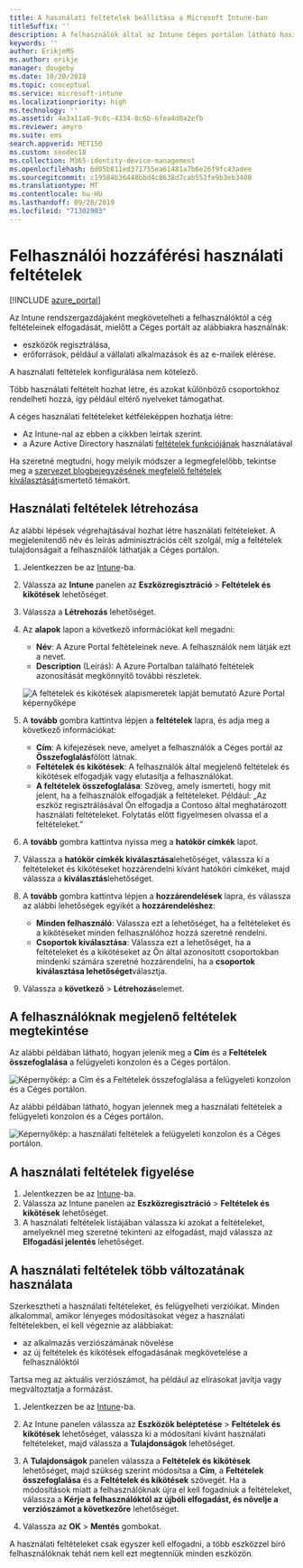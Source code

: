 ```yaml
---
title: A használati feltételek beállítása a Microsoft Intune-ban
titleSuffix: ''
description: A felhasználók által az Intune Céges portálon látható használati feltételek beállítása.
keywords: ''
author: ErikjeMS
ms.author: erikje
manager: dougeby
ms.date: 10/20/2018
ms.topic: conceptual
ms.service: microsoft-intune
ms.localizationpriority: high
ms.technology: ''
ms.assetid: 4a3a11a8-9c0c-4334-8c6b-6fea4d0a2efb
ms.reviewer: amyro
ms.suite: ems
search.appverid: MET150
ms.custom: seodec18
ms.collection: M365-identity-device-management
ms.openlocfilehash: 6d05b811ed371755ea61481a7b6e26f9fc43adee
ms.sourcegitcommit: c19584b36448bbd4c8638d7cab552fe9b3eb3408
ms.translationtype: MT
ms.contentlocale: hu-HU
ms.lasthandoff: 09/20/2019
ms.locfileid: "71302903"
---
```

# <a name="terms-and-conditions-for-user-access"></a>Felhasználói hozzáférési használati feltételek

[!INCLUDE [azure_portal](./includes/azure_portal.md)]

Az Intune rendszergazdájaként megkövetelheti a felhasználóktól a cég feltételeinek elfogadását, mielőtt a Céges portált az alábbiakra használnák:
- eszközök regisztrálása,
- erőforrások, például a vállalati alkalmazások és az e-mailek elérése.

A használati feltételek konfigurálása nem kötelező.

Több használati feltételt hozhat létre, és azokat különböző csoportokhoz rendelheti hozzá, így például eltérő nyelveket támogathat.

A céges használati feltételeket kétféleképpen hozhatja létre:
- Az Intune-nal az ebben a cikkben leírtak szerint.
- a Azure Active Directory használati [feltételek funkciójának](https://docs.microsoft.com/azure/active-directory/governance/active-directory-tou) használatával

Ha szeretné megtudni, hogy melyik módszer a legmegfelelőbb, tekintse meg a [szervezet blogbejegyzésének megfelelő feltételek kiválasztását](https://go.microsoft.com/fwlink/?linkid=2010506&clcid=0x409)ismertető témakört. 

## <a name="create-terms-and-conditions"></a>Használati feltételek létrehozása
Az alábbi lépések végrehajtásával hozhat létre használati feltételeket. A megjelenítendő név és leírás adminisztrációs célt szolgál, míg a feltételek tulajdonságait a felhasználók láthatják a Céges portálon.

1. Jelentkezzen be az [Intune](https://go.microsoft.com/fwlink/?linkid=2090973)-ba.
2. Válassza az **Intune** panelen az **Eszközregisztráció** > **Feltételek és kikötések** lehetőséget.
3. Válassza a **Létrehozás** lehetőséget.
4. Az **alapok** lapon a következő információkat kell megadni:

   - **Név**: A Azure Portal feltételeinek neve. A felhasználók nem látják ezt a nevet.
   - **Description** (Leírás): A Azure Portalban található feltételek azonosítását megkönnyítő további részletek.

    ![A feltételek és kikötések alapismeretek lapját bemutató Azure Portal képernyőképe](media/terms-basics-page.png)

5. A **tovább** gombra kattintva lépjen a **feltételek** lapra, és adja meg a következő információkat:

   - **Cím**: A kifejezések neve, amelyet a felhasználók a Céges portál az **Összefoglalás**fölött látnak.
   - **Feltételek és kikötések**: A felhasználók által megjelenő feltételek és kikötések elfogadják vagy elutasítja a felhasználókat.
   - **A feltételek összefoglalása**: Szöveg, amely ismerteti, hogy mit jelent, ha a felhasználók elfogadják a feltételeket. Például: „Az eszköz regisztrálásával Ön elfogadja a Contoso által meghatározott használati feltételeket. Folytatás előtt figyelmesen olvassa el a feltételeket.”

6. A **tovább** gombra kattintva nyissa meg a **hatókör címkék** lapot.

7. Válassza a **hatókör címkék kiválasztása**lehetőséget, válassza ki a feltételeket és kikötéseket hozzárendelni kívánt hatóköri címkéket, majd válassza a **kiválasztás**lehetőséget. 

8. A **tovább** gombra kattintva lépjen a **hozzárendelések** lapra, és válassza az alábbi lehetőségek egyikét a **hozzárendeléshez**:
    - **Minden felhasználó**: Válassza ezt a lehetőséget, ha a feltételeket és a kikötéseket minden felhasználóhoz hozzá szeretné rendelni.
    - **Csoportok kiválasztása**: Válassza ezt a lehetőséget, ha a feltételeket és a kikötéseket az Ön által azonosított csoportokban mindenki számára szeretné hozzárendelni, ha a **csoportok kiválasztása lehetőséget**választja.

9. Válassza a **következő** > **Létrehozás**elemet.

## <a name="see-how-terms-are-displayed-to-your-users"></a>A felhasználóknak megjelenő feltételek megtekintése
Az alábbi példában látható, hogyan jelenik meg a **Cím** és a **Feltételek összefoglalása** a felügyeleti konzolon és a Céges portálon.

![Képernyőkép: a Cím és a Feltételek összefoglalása a felügyeleti konzolon és a Céges portálon.](./media/terms-summary-terms.png)

Az alábbi példában látható, hogyan jelennek meg a használati feltételek a felügyeleti konzolon és a Céges portálon.

![Képernyőkép: a használati feltételek a felügyeleti konzolon és a Céges portálon.](./media/terms-properties-terms.png)


## <a name="monitor-terms-and-conditions"></a>A használati feltételek figyelése

1. Jelentkezzen be az [Intune](https://go.microsoft.com/fwlink/?linkid=2090973)-ba. 
1. Válassza az Intune panelen az **Eszközregisztráció** > **Feltételek és kikötések** lehetőséget.
2. A használati feltételek listájában válassza ki azokat a feltételeket, amelyeknél meg szeretné tekinteni az elfogadást, majd válassza az **Elfogadási jelentés** lehetőséget.

## <a name="work-with-multiple-versions-of-terms-and-conditions"></a>A használati feltételek több változatának használata
Szerkesztheti a használati feltételeket, és felügyelheti verzióikat. Minden alkalommal, amikor lényeges módosításokat végez a használati feltételekben, el kell végeznie az alábbiakat:
- az alkalmazás verziószámának növelése
- az új feltételek és kikötések elfogadásának megkövetelése a felhasználóktól

Tartsa meg az aktuális verziószámot, ha például az elírásokat javítja vagy megváltoztatja a formázást.

1. Jelentkezzen be az [Intune](https://go.microsoft.com/fwlink/?linkid=2090973)-ba.

2. Az Intune panelen válassza az **Eszközök beléptetése** > **Feltételek és kikötések** lehetőséget, válassza ki a módosítani kívánt használati feltételeket, majd válassza a **Tulajdonságok** lehetőséget.

4. A **Tulajdonságok** panelen válassza a **Feltételek és kikötések** lehetőséget, majd szükség szerint módosítsa a **Cím**, a **Feltételek összefoglalása** és a **Feltételek és kikötések** szövegét. Ha a módosítások miatt a felhasználóknak újra el kell fogadniuk a feltételeket, válassza a **Kérje a felhasználóktól az újbóli elfogadást, és növelje a verziószámot a következőre** lehetőséget.

4. Válassza az **OK** > **Mentés** gombokat.

A használati feltételeket csak egyszer kell elfogadni, a több eszközzel bíró felhasználóknak tehát nem kell ezt megtenniük minden eszközön.

